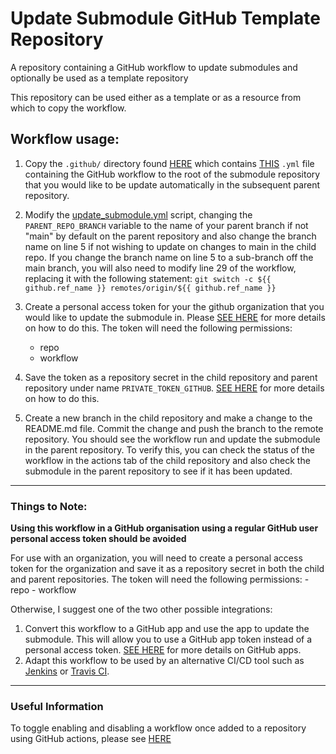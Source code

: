 # Update Submodule GitHub Template Repository
A repository containing a GitHub workflow to update submodules and optionally be used as a template repository

This repository can be used either as a template or as a resource from which to copy the workflow.

## Workflow usage:
1. Copy the `.github/` directory found [HERE](https://github.com/JackEAllen/Update_Submodule_Action_Template/tree/main/.github/workflows) which contains [THIS](https://github.com/JackEAllen/Update_Submodule_Action_Template/blob/main/.github/workflows/update_submodule.yml) `.yml` file containing the GitHub workflow to the root of the submodule repository that you would like to be update automatically in the subsequent parent repository.

2. Modify the [update_submodule.yml](https://github.com/JackEAllen/Update_Submodule_Action_Template/blob/main/.github/workflows/update_submodule.yml) script, changing the `PARENT_REPO_BRANCH` variable to the name of your parent branch if not "main" by default on the parent repository and also change the branch name on line 5 if not wishing to update on changes to main in the child repo.
If you change the branch name on line 5 to a sub-branch off the main branch, you will also need to modify line 29 of the workflow, replacing it with the following statement: `git switch -c ${{ github.ref_name }} remotes/origin/${{ github.ref_name }}`

3. Create a personal access token for your the github organization that you would like to update the submodule in. Please [SEE HERE](https://docs.github.com/en/authentication/keeping-your-account-and-data-secure/creating-a-personal-access-token) for more details on how to do this. The token will need the following permissions:
    - repo
    - workflow

4. Save the token as a repository secret in the child repository and parent repository under name `PRIVATE_TOKEN_GITHUB`. [SEE HERE](https://docs.github.com/en/actions/security-guides/encrypted-secrets) for more details on how to do this.

5. Create a new branch in the child repository and make a change to the README.md file. Commit the change and push the branch to the remote repository. You should see the workflow run and update the submodule in the parent repository. To verify this, you can check the status of the workflow in the actions tab of the child repository and also check the submodule in the parent repository to see if it has been updated. 

---

### Things to Note:

**Using this workflow in a GitHub organisation using a regular GitHub user personal access token should be avoided**

For use with an organization, you will need to create a personal access token for the organization and save it as a repository secret in both the child and parent repositories. The token will need the following permissions:
    - repo
    - workflow

Otherwise, I suggest one of the two other possible integrations:
1. Convert this workflow to a GitHub app and use the app to update the submodule. This will allow you to use a GitHub app token instead of a personal access token. [SEE HERE](https://docs.github.com/en/developers/apps/getting-started-with-apps/about-apps) for more details on GitHub apps.
2. Adapt this workflow to be used by an alternative CI/CD tool such as [Jenkins](https://www.jenkins.io/doc/tutorials/) or [Travis CI](https://docs.travis-ci.com/user/tutorial/).

---

### Useful Information
To toggle enabling and disabling a workflow once added to a repository using GitHub actions, please see [HERE](https://docs.github.com/en/actions/managing-workflow-runs/disabling-and-enabling-a-workflow)
